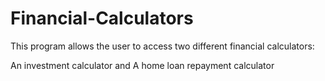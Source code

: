 # Financial-Calculators
This program allows the user to access two different financial calculators: 

An investment calculator and A home loan repayment calculator
